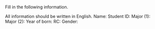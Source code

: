Fill in the following information.

All information should be written in English.
Name:
Student ID:
Major (1):
Major (2):
Year of born:
RC:
Gender:
